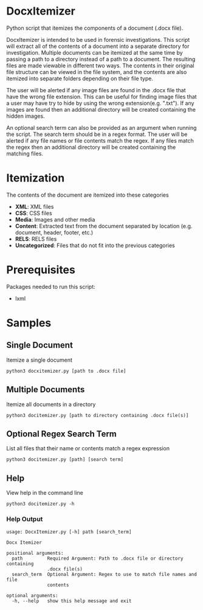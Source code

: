 # DocxItemizer
Python script that itemizes the components of a document (.docx file). 

DocxItemizer is intended to be used in forensic investigations. This script will extract all of the contents of a document into a separate directory for investigation. Multiple documents can be itemized at the same time by passing a path to a directory instead of a path to a document. The resulting files are made viewable in different two ways. The contents in their original file structure can be viewed in the file system, and the contents are also itemized into separate folders depending on their file type.

The user will be alerted if any image files are found in the .docx file that have the wrong file extension. This can be useful for finding image files that a user may have try to hide by using the wrong extension(e.g. ".txt"). If any images are found then an additional directory will be created containing the hidden images.

An optional search term can also be provided as an argument when running the script. The search term should be in a regex format. The user will be alerted if any file names or file contents match the regex. If any files match the regex then an additional directory will be created containing the matching files.

# Itemization
The contents of the document are itemized into these categories
* **XML**: XML files
* **CSS**: CSS files
* **Media**: Images and other media
* **Content**: Extracted text from the document separated by location (e.g. document, header, footer, etc.)
* **RELS**: RELS files
* **Uncategorized**: Files that do not fit into the previous categories

# Prerequisites
Packages needed to run this script:
* lxml

#  Samples
## Single Document
Itemize a single document
```
python3 docxitemizer.py [path to .docx file]
```

## Multiple Documents
Itemize all documents in a directory
```
python3 docitemizer.py [path to directory containing .docx file(s)]
```

## Optional Regex Search Term
List all files that their name or contents match a regex expression
```
python3 docitemizer.py [path] [search term]
```

## Help 
View help in the command line
```
python3 docitemizer.py -h
```
### Help Output
```
usage: DocxItemizer.py [-h] path [search_term]

Docx Itemizer

positional arguments:
  path         Required Argument: Path to .docx file or directory containing
               .docx file(s)
  search_term  Optional Argument: Regex to use to match file names and file
               contents

optional arguments:
  -h, --help   show this help message and exit
 ```
